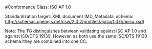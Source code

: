 #Conformance Class: ISO AP 1.0

Standardization target: XML document (MD_Metadata, schema: http://schemas.opengis.net/csw/2.0.2/profiles/apiso/1.0.0/apiso.xsd)

Note: The TG distinguishes between validating against ISO AP 1.0 and against ISO/DTS 19139. However, as both use the same ISO/DTS 19139 schema Ithey are combined into one CC.

